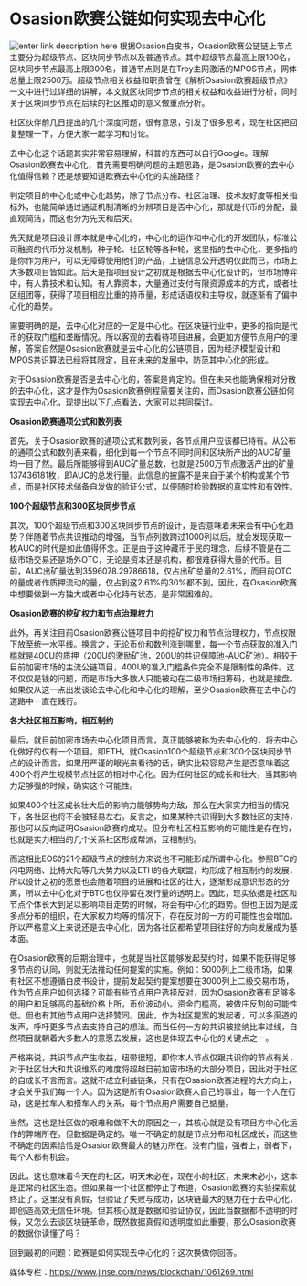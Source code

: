 # ******Osasion****欧赛公链如何实现去中心化**


![enter link description here](https://github.com/AUC-IO/AUC--publicity/blob/main/%E5%9B%BE%E7%89%87/0413%E5%B0%81%E9%9D%A2%E5%9B%BE.jpg)
根据Osasion白皮书，Osasion欧赛公链链上节点主要分为超级节点、区块同步节点以及普通节点。其中超级节点最高上限100名，区块同步节点最高上限300名，普通节点则是在Troy主网激活的MPOS节点，网体总量上限2500万。超级节点相关权益和职责曾在《解析Osasion欧赛超级节点》一文中进行过详细的讲解，本文就区块同步节点的相关权益和收益进行分析，同时关于区块同步节点在后续的社区推动的意义做重点分析。

社区伙伴前几日提出的几个深度问题，很有意思，引发了很多思考，现在社区把回复整理一下，方便大家一起学习和讨论。

去中心化这个话题其实非常容易理解，科普的东西可以自行Google。理解Osasion欧赛去中心化，首先需要明确问题的主题思路，是Osasion欧赛的去中心化值得信赖？还是想要知道欧赛去中心化的实施路径？

判定项目的中心化或中心化趋势，除了节点分布、社区治理、技术友好度等相关指标外，也能简单通过通证机制清晰的分辨项目是否中心化，那就是代币的分配，最直观简洁，而这也分为先天和后天。

先天就是项目设计原本就是中心化的，中心化的运作和中心化的开发团队，标准公司融资的代币分发机制，种子轮、社区轮等各种轮，这里指的去中心化，更多指的是你作为用户，可以无障碍使用他们的产品，上链信息公开透明仅此而已，市场上大多数项目皆如此。后天是指项目设计之初就是根据去中心化设计的，但市场博弈中，有人靠技术和认知，有人靠资本，大量通过支付有限资源成本的方式，或者社区组团等，获得了项目相应比重的持币量，形成话语权和主导权，就逐渐有了偏中心化的趋势。

需要明确的是，去中心化对应的一定是中心化。在区块链行业中，更多的指向是代币的获取门槛和垄断情况。所以客观的去看待项目进展，会更加方便节点用户的理解，答案自然是Osasion欧赛就是去中心化的公链项目，因为经济模型设计和MPOS共识算法已经将其限定，且在未来的发展中，防范其中心化的形成。

对于Osasion欧赛是否是去中心化的，答案是肯定的。但在未来也能确保相对分散的去中心化，这才是作为Osasion欧赛例程需要关注的，而Osasion欧赛公链如何实现去中心化，现提出以下几点看法，大家可以共同探讨。

**Osasion欧赛通项公式和数列表**

首先，关于Osasion欧赛的通项公式和数列表，各节点用户应该都已持有。从公布的通项公式和数列表来看，细化到每一个节点不同时间和区块所产出的AUC矿量均一目了然。最后所能够得到AUC矿量总数，也就是2500万节点激活产出的矿量137436181枚，即AUC的总发行量。此信息的披露不是来自于某个机构或某个节点，而是社区技术储备自发做的验证公式，以便随时检验数据的真实性和有效性。

**100个超级节点和****300****区块同步节点**

其次，100个超级节点和300区块同步节点的设计，是否意味着未来会有中心化趋势？伴随着节点共识推动的增强，当节点列数跨过1000列以后，就会发现获取一枚AUC的时代是如此值得怀念。正是由于这种藏币于民的理念，后续不管是在二级市场交易还是场外OTC，无论是资本还是机构，都很难获得大量的代币。目前，AUC出矿量达到3596078.29786618，仅占出矿总量的2.61%，而目前OTC的量或者作质押流动的量，仅占到这2.61%的30%都不到。因此，在Osasion欧赛中想要做到一方独大或者中心化持有状态，是非常困难的。

**Osasion欧赛的挖矿权力和节点治理权力**

此外，再关注目前Osasion欧赛公链项目中的挖矿权力和节点治理权力，节点权限下放至统一水平线。换言之，无论币价和数列涨到哪里，每一个节点获取的准入门槛就是400U的质押（200U的激励矿池，200U的共识保障池-AUC矿池）。相较于目前加密市场的主流公链项目，400U的准入门槛条件完全不是限制性的条件。这不仅仅是钱的问题，而是市场大多数人只能被动在二级市场扫筹码，也就是接盘。如果仅从这一点出发谈论去中心化和中心化的理解，至少Osasion欧赛在去中心的道路中一直在践行。

**各大社区相互影响，相互制约**

最后，就目前加密市场去中心化项目而言，真正能够被称为去中心化的，将去中心化做好的仅有一个项目，即ETH。就Osasion100个超级节点和300个区块同步节点的设计而言，如果用严谨的眼光来看待的话，确实比较容易产生是否意味着这400个将产生规模节点社区的相对中心化。因为任何社区的成长和壮大，当其影响力足够强的时候，确实这个可能性。

如果400个社区成长壮大后的影响力能够势均力敌，那么在大家实力相当的情况下，各社区也将不会被轻易左右。反言之，如果某种共识得到大多数社区的支持，那也可以反向证明Osasion欧赛的成功。但分布社区相互影响的可能性是存在的，也就是实力相当的几个关系社区形成帮派，互相制约。

而这相比EOS的21个超级节点的控制力来说也不可能形成所谓中心化。参照BTC的闪电网络、比特大陆等几大势力以及ETH的各大联盟，均形成了相互制约的发展，所以设计之初的愿景也会随着项目的进展和社区的壮大，逐渐形成意识形态的分离，所以去中心化对于BTC也仅停留在发行量的透明上。因此，现实依据是社区和节点个体长大到足以影响项目走势的时候，将会有中心化的趋势。但也正因为是成多点分布的组织，在大家权力均等的情况下，存在反对的一方的可能性也会增加。所以严格意义上来说还是去中心化，因为各社区都希望项目往好的方向发展成为基本面。

在Osasion欧赛的后期治理中，也就是当社区能够发起契约时，如果不能获得足够多节点的认同，则就无法推动任何提案的实施。例如：5000列上二级市场，如果有社区不想遵循白皮书设计，提前发起契约提案想要在3000列上二级交易市场，作为节点用户如何选择？可能有些节点用户选择反对，因为Osasion欧赛有足够多的用户和足够高的基础价格上所，币价波动小。资金门槛高，被做庄反割的可能性低。但也有其他节点用户选择赞同。因此，作为社区提案的发起者，可以多渠道的发声，呼吁更多节点去支持自己的想法。而当任何一方的共识被接纳比率过线，自然项目就朝着大多数人的意愿去发展，这也是体现去中心化的关键点之一。

严格来说，共识节点产生收益，纽带很短，即你本人节点仅跟共识你的节点有关，对于社区壮大和共识维系的难度将超越目前加密市场的大部分项目，因此对于社区的自成长不言而言。这就不成立利益链条，只有在Osasion欧赛进程的大方向上，才会关乎我们每一个人。因为这是所有Osasion欧赛人自己的事业，每一个人在行动，这是拉车人和搭车人的关系，每个节点用户需要自己掂量。

当然，这也是社区做的艰难和做不大的原因之一，其核心就是没有项目方中心化运作的弊端所在。但数据是确定的，唯一不确定的就是节点分布和社区成长，而这些不确定的因素恰恰是Osasion欧赛最大的魅力所在。没有门槛，强者上，弱者下，每个人都有机会。

因此，这也意味着今天在的社区，明天未必在，现在小的社区，未来未必小，这本是正常的社区生态。但如果每一个社区都停止了布道，Osasion欧赛的实验探索就终止了。这里没有真假，但验证了失败与成功，区块链最大的魅力在于去中心化，即创造高效无信任环境。但其核心就是数据和验证协议，因此当数据都不透明的时候，又怎么去谈区块链革命，既然数据真假和透明度如此重要，那么Osasion欧赛的数据你读懂了吗？

回到最初的问题：欧赛是如何实现去中心化的？这次换做你回答。

媒体专栏：https://www.jinse.com/news/blockchain/1061269.html
